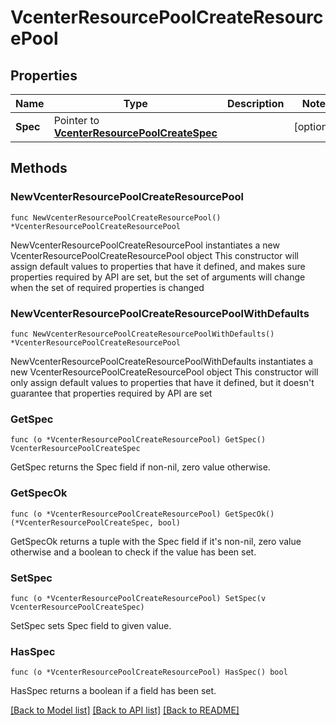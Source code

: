 # VcenterResourcePoolCreateResourcePool

## Properties

Name | Type | Description | Notes
------------ | ------------- | ------------- | -------------
**Spec** | Pointer to [**VcenterResourcePoolCreateSpec**](VcenterResourcePoolCreateSpec.md) |  | [optional] 

## Methods

### NewVcenterResourcePoolCreateResourcePool

`func NewVcenterResourcePoolCreateResourcePool() *VcenterResourcePoolCreateResourcePool`

NewVcenterResourcePoolCreateResourcePool instantiates a new VcenterResourcePoolCreateResourcePool object
This constructor will assign default values to properties that have it defined,
and makes sure properties required by API are set, but the set of arguments
will change when the set of required properties is changed

### NewVcenterResourcePoolCreateResourcePoolWithDefaults

`func NewVcenterResourcePoolCreateResourcePoolWithDefaults() *VcenterResourcePoolCreateResourcePool`

NewVcenterResourcePoolCreateResourcePoolWithDefaults instantiates a new VcenterResourcePoolCreateResourcePool object
This constructor will only assign default values to properties that have it defined,
but it doesn't guarantee that properties required by API are set

### GetSpec

`func (o *VcenterResourcePoolCreateResourcePool) GetSpec() VcenterResourcePoolCreateSpec`

GetSpec returns the Spec field if non-nil, zero value otherwise.

### GetSpecOk

`func (o *VcenterResourcePoolCreateResourcePool) GetSpecOk() (*VcenterResourcePoolCreateSpec, bool)`

GetSpecOk returns a tuple with the Spec field if it's non-nil, zero value otherwise
and a boolean to check if the value has been set.

### SetSpec

`func (o *VcenterResourcePoolCreateResourcePool) SetSpec(v VcenterResourcePoolCreateSpec)`

SetSpec sets Spec field to given value.

### HasSpec

`func (o *VcenterResourcePoolCreateResourcePool) HasSpec() bool`

HasSpec returns a boolean if a field has been set.


[[Back to Model list]](../README.md#documentation-for-models) [[Back to API list]](../README.md#documentation-for-api-endpoints) [[Back to README]](../README.md)


